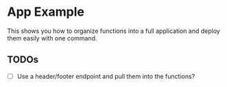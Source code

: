 # App Example

This shows you how to organize functions into a full application and deploy them easily with one command.

## TODOs

* [ ] Use a header/footer endpoint and pull them into the functions?
